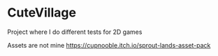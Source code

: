# CuteVillage
Project where I do different tests for 2D games

Assets are not mine https://cupnooble.itch.io/sprout-lands-asset-pack
